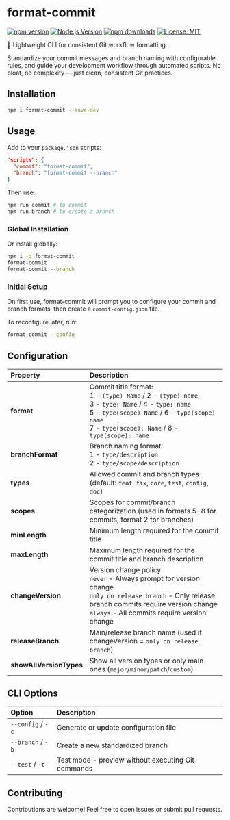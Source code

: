 # format-commit

[![npm version](https://badge.fury.io/js/format-commit.svg)](https://badge.fury.io/js/format-commit)
[![Node.js Version](https://img.shields.io/node/v/format-commit.svg)](https://nodejs.org/)
[![npm downloads](https://img.shields.io/npm/dm/format-commit.svg)](https://www.npmjs.com/package/format-commit)
[![License: MIT](https://img.shields.io/badge/License-MIT-yellow.svg)](https://opensource.org/licenses/MIT)

🚀 Lightweight CLI for consistent Git workflow formatting.

Standardize your commit messages and branch naming with configurable rules, and guide your development workflow through automated scripts. No bloat, no complexity — just clean, consistent Git practices.

## Installation

```sh
npm i format-commit --save-dev
```

## Usage

Add to your `package.json` scripts:
```json
"scripts": {
  "commit": "format-commit",
  "branch": "format-commit --branch"
}
```

Then use:
```sh
npm run commit # to commit
npm run branch # to create a branch
```

### Global Installation

Or install globally:
```sh
npm i -g format-commit
format-commit
format-commit --branch
```

### Initial Setup

On first use, format-commit will prompt you to configure your commit and branch formats, then create a `commit-config.json` file.

To reconfigure later, run:
```sh
format-commit --config
```

## Configuration

| Property | Description |
| :------- | :---------- |
| **format** | Commit title format:<br>1 - `(type) Name` / 2 - `(type) name`<br>3 - `type: Name` / 4 - `type: name`<br>5 - `type(scope) Name` / 6 - `type(scope) name`<br>7 - `type(scope): Name` / 8 - `type(scope): name` |
| **branchFormat** | Branch naming format:<br>1 - `type/description`<br>2 - `type/scope/description` |
| **types** | Allowed commit and branch types (default: `feat`, `fix`, `core`, `test`, `config`, `doc`) |
| **scopes** | Scopes for commit/branch categorization (used in formats 5-8 for commits, format 2 for branches) |
| **minLength** | Minimum length required for the commit title |
| **maxLength** | Maximum length required for the commit title and branch description |
| **changeVersion** | Version change policy:<br>`never` - Always prompt for version change<br>`only on release branch` - Only release branch commits require version change<br>`always` - All commits require version change |
| **releaseBranch** | Main/release branch name (used if changeVersion = `only on release branch`) |
| **showAllVersionTypes** | Show all version types or only main ones (`major`/`minor`/`patch`/`custom`) |

## CLI Options

| Option | Description |
| :----- | :---------- |
| `--config` / `-c` | Generate or update configuration file |
| `--branch` / `-b` | Create a new standardized branch |
| `--test` / `-t` | Test mode - preview without executing Git commands |

## Contributing

Contributions are welcome! Feel free to open issues or submit pull requests.
